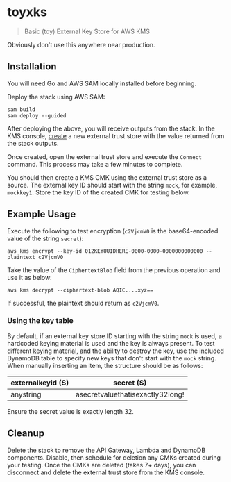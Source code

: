 # toyxks

> Basic (toy) External Key Store for AWS KMS

Obviously don't use this anywhere near production.

## Installation

You will need Go and AWS SAM locally installed before beginning.

Deploy the stack using AWS SAM:

```
sam build
sam deploy --guided
```

After deploying the above, you will receive outputs from the stack. In the KMS console, [create](https://us-east-1.console.aws.amazon.com/kms/home?region=us-east-1#/kms/custom-key-stores/external/create) a new external trust store with the value returned from the stack outputs.

Once created, open the external trust store and execute the `Connect` command. This process may take a few minutes to complete.

You should then create a KMS CMK using the external trust store as a source. The external key ID should start with the string `mock`, for example, `mockkey1`. Store the key ID of the created CMK for testing below.

## Example Usage

Execute the following to test encryption (`c2VjcmV0` is the base64-encoded value of the string `secret`):

```
aws kms encrypt --key-id 012KEYUUIDHERE-0000-0000-0000000000000 --plaintext c2VjcmV0
```

Take the value of the `CiphertextBlob` field from the previous operation and use it as below:

```
aws kms decrypt --ciphertext-blob AQIC....xyz==
```

If successful, the plaintext should return as `c2VjcmV0`.

### Using the key table

By default, if an external key store ID starting with the string `mock` is used, a hardcoded keying material is used and the key is always present. To test different keying material, and the ability to destroy the key, use the included DynamoDB table to specify new keys that don't start with the `mock` string. When manually inserting an item, the structure should be as follows:

externalkeyid (S) | secret (S)
------------------|-----------
anystring         | asecretvaluethatisexactly32long!

Ensure the secret value is exactly length 32.

## Cleanup

Delete the stack to remove the API Gateway, Lambda and DynamoDB components. Disable, then schedule for deletion any CMKs created during your testing. Once the CMKs are deleted (takes 7+ days), you can disconnect and delete the external trust store from the KMS console.
